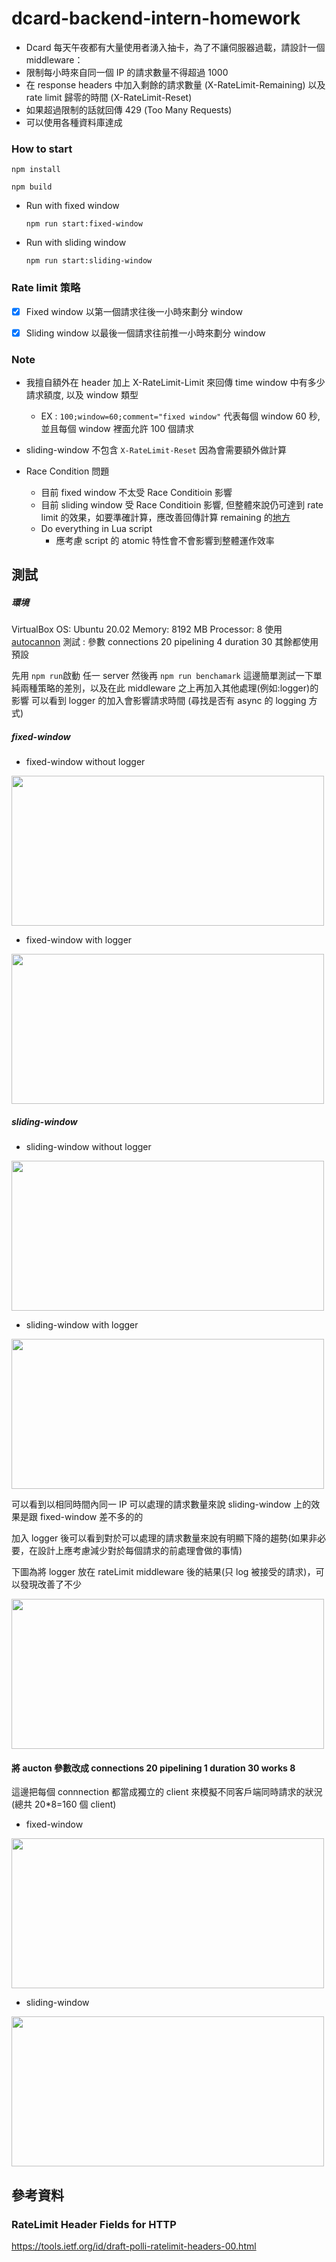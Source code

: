 # dcard-backend-intern-homework

-   Dcard 每天午夜都有大量使用者湧入抽卡，為了不讓伺服器過載，請設計一個 middleware：
-   限制每小時來自同一個 IP 的請求數量不得超過 1000
-   在 response headers 中加入剩餘的請求數量 (X-RateLimit-Remaining) 以及 rate limit 歸零的時間 (X-RateLimit-Reset)
-   如果超過限制的話就回傳 429 (Too Many Requests)
-   可以使用各種資料庫達成

### How to start

`npm install`

`npm build`

-   Run with fixed window
 
    `npm run start:fixed-window`

-   Run with sliding window
 
    `npm run start:sliding-window`

### Rate limit 策略

-   [x] Fixed window
        以第一個請求往後一小時來劃分 window

-   [x] Sliding window
        以最後一個請求往前推一小時來劃分 window

### Note

-   我擅自額外在 header 加上 X-RateLimit-Limit 來回傳 time window 中有多少請求額度, 以及 window 類型
    -   EX : `100;window=60;comment="fixed window"` 代表每個 window 60 秒,並且每個 window 裡面允許 100 個請求

-   sliding-window 不包含 `X-RateLimit-Reset` 因為會需要額外做計算

-   Race Condition 問題
    -   目前 fixed window 不太受 Race Conditioin 影響
    -   目前 sliding window 受 Race Conditioin 影響, 但整體來說仍可達到 rate limit 的效果，如要準確計算，應改善回傳計算 remaining 的[地方](https://github.com/vn7n24fzkq/dcard-backend-intern-homework/blob/abee0cf0a7177047f9f70bc6a1a9980ab1d08d0f/src/middleware/rateLimit.ts#L37)
    -   Do everything in Lua script
        -   應考慮 script 的 atomic 特性會不會影響到整體運作效率
## 測試
##### 環境
VirtualBox
OS: Ubuntu 20.02
Memory: 8192 MB
Processor: 8
使用 [autocannon](https://github.com/mcollina/autocannon) 測試 : 參數 connections 20 pipelining 4 duration 30 其餘都使用預設 

先用 ``` npm run ```啟動 任一 server
然後再 ``` npm run benchamark ```
這邊簡單測試一下單純兩種策略的差別，以及在此 middleware 之上再加入其他處理(例如:logger)的影響
可以看到 logger 的加入會影響請求時間 (尋找是否有 async 的 logging 方式)

##### fixed-window
- fixed-window without logger
<img src="https://user-images.githubusercontent.com/20241522/112953001-ac1e5b00-916f-11eb-903c-b5d636c11b54.png" height="240" width="500">

- fixed-window with logger
<img src="https://user-images.githubusercontent.com/20241522/112953332-fb648b80-916f-11eb-9340-01f333c44ec5.png" height="240" width="500"> 

##### sliding-window
- sliding-window without logger
<img src="https://user-images.githubusercontent.com/20241522/112952863-8b560580-916f-11eb-99ba-6fbd81ef910e.png" height="240" width="500">

- sliding-window with logger
<img src="https://user-images.githubusercontent.com/20241522/112953116-c6f0cf80-916f-11eb-9400-6ef666d01fa9.png" height="240" width="500"> 

可以看到以相同時間內同一 IP 可以處理的請求數量來說 sliding-window 上的效果是跟 fixed-window 差不多的的

加入 logger 後可以看到對於可以處理的請求數量來說有明顯下降的趨勢(如果非必要，在設計上應考慮減少對於每個請求的前處理會做的事情)

下圖為將 logger 放在 rateLimit middleware 後的結果(只 log 被接受的請求)，可以發現改善了不少

<img src="https://user-images.githubusercontent.com/20241522/112955064-9f9b0200-9171-11eb-89c5-f62ed90d146c.png" height="240" width="500">

#### 將 aucton 參數改成 connections 20 pipelining 1 duration 30 works 8
這邊把每個 connnection 都當成獨立的 client 來模擬不同客戶端同時請求的狀況(總共 20*8=160 個 client)

- fixed-window
<img src="https://user-images.githubusercontent.com/20241522/112971292-a6ca0c00-9181-11eb-9470-0d2ca1901a25.png" height="240" width="500">

- sliding-window
<img src="https://user-images.githubusercontent.com/20241522/112970831-34592c00-9181-11eb-93b7-1e864a2952b8.png" height="240" width="500">

## 參考資料

### RateLimit Header Fields for HTTP

https://tools.ietf.org/id/draft-polli-ratelimit-headers-00.html
